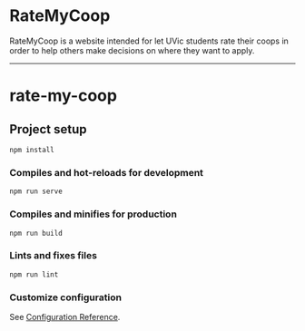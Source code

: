# RateMyCoop

RateMyCoop is a website intended for let UVic students rate their coops in order to help others make decisions on where they want to apply.

-----

# rate-my-coop

## Project setup
```
npm install
```

### Compiles and hot-reloads for development
```
npm run serve
```

### Compiles and minifies for production
```
npm run build
```

### Lints and fixes files
```
npm run lint
```

### Customize configuration
See [Configuration Reference](https://cli.vuejs.org/config/).
